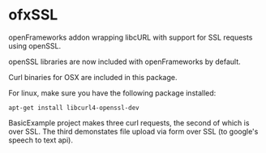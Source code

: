 ofxSSL
======

openFrameworks addon wrapping libcURL with support for SSL requests using openSSL.

openSSL libraries are now included with openFrameworks by default.

Curl binaries for OSX are included in this package.

For linux, make sure you have the following package installed:

`apt-get install libcurl4-openssl-dev`

BasicExample project makes three curl requests, the second of which is over SSL.  The third demonstates file upload via form over SSL (to google's speech to text api).

